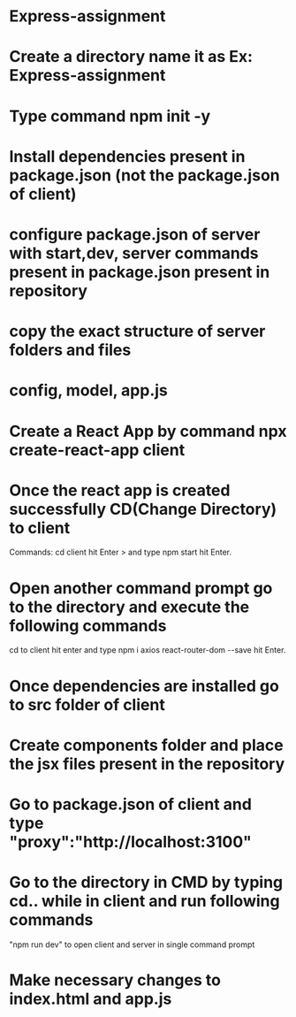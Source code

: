 # Express-assignment
# Create a directory name it as Ex: Express-assignment

# Type command npm init -y
# Install dependencies present in package.json (not the package.json of client)

# configure package.json of server with start,dev, server commands present in package.json present in repository

# copy the exact structure of server folders and files

# config, model, app.js

# Create a React App by command npx create-react-app client

# Once the react app is created successfully CD(Change Directory) to client

Commands:
cd client hit Enter > and type npm start hit Enter.

# Open another command prompt go to the directory and execute the following commands

cd to client hit enter and type npm i axios react-router-dom --save hit Enter.

# Once dependencies are installed go to src folder of client

# Create components folder and place the jsx files present in the repository

# Go to package.json of client and type "proxy":"http://localhost:3100"

# Go to the directory in CMD by typing cd.. while in client and run following commands
 "npm run dev" to open client and server in single command prompt
 

# Make necessary changes to index.html and app.js




